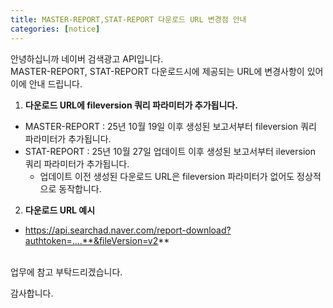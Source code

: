```yaml
---
title: MASTER-REPORT,STAT-REPORT 다운로드 URL 변경점 안내
categories: [notice]
---
```


안녕하십니까 네이버 검색광고 API입니다.<br>
MASTER-REPORT, STAT-REPORT 다운로드시에 제공되는 URL에 변경사항이 있어 이에 안내 드립니다.
<br>
1. **다운로드 URL에 fileversion 쿼리 파라미터가 추가됩니다.**
  - MASTER-REPORT : 25년 10월 19일 이후 생성된 보고서부터 fileversion 쿼리 파라미터가 추가됩니다.
  - STAT-REPORT : 25년 10월 27일 업데이트 이후 생성된 보고서부터 ileversion 쿼리 파라미터가 추가됩니다.
    - 업데이트 이전 생성된 다운로드 URL은 fileversion 파라미터가 없어도 정상적으로 동작합니다.
2. **다운로드 URL 예시**
  - https://api.searchad.naver.com/report-download?authtoken=....**&fileVersion=v2**
<br>
업무에 참고 부탁드리겠습니다.<br>

감사합니다.
